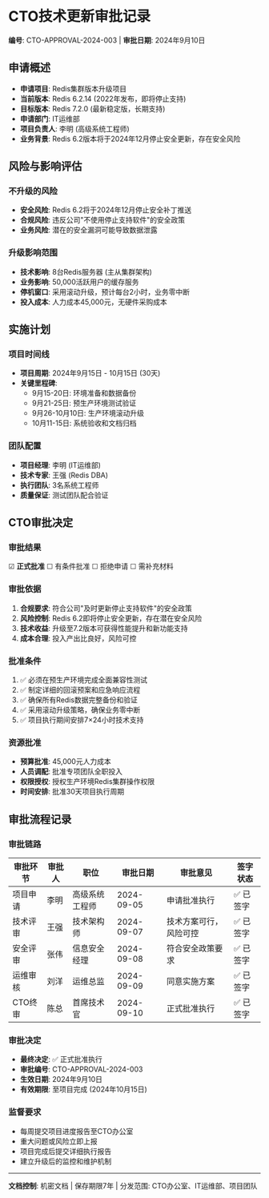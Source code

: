 # CTO技术更新审批记录
**编号**: CTO-APPROVAL-2024-003 | **审批日期**: 2024年9月10日

## 申请概述
- **申请项目**: Redis集群版本升级项目
- **当前版本**: Redis 6.2.14 (2022年发布，即将停止支持)
- **目标版本**: Redis 7.2.0 (最新稳定版，长期支持)
- **申请部门**: IT运维部
- **项目负责人**: 李明 (高级系统工程师)
- **业务背景**: Redis 6.2版本将于2024年12月停止安全更新，存在安全风险

## 风险与影响评估

### 不升级的风险
- **安全风险**: Redis 6.2将于2024年12月停止安全补丁推送
- **合规风险**: 违反公司"不使用停止支持软件"的安全政策
- **业务风险**: 潜在的安全漏洞可能导致数据泄露

### 升级影响范围
- **技术影响**: 8台Redis服务器 (主从集群架构)
- **业务影响**: 50,000活跃用户的缓存服务
- **停机窗口**: 采用滚动升级，预计每台2小时，业务零中断
- **投入成本**: 人力成本45,000元，无硬件采购成本

## 实施计划

### 项目时间线
- **项目周期**: 2024年9月15日 - 10月15日 (30天)
- **关键里程碑**:
  - 9月15-20日: 环境准备和数据备份
  - 9月21-25日: 预生产环境测试验证
  - 9月26-10月10日: 生产环境滚动升级
  - 10月11-15日: 系统验收和文档归档

### 团队配置
- **项目经理**: 李明 (IT运维部)
- **技术专家**: 王强 (Redis DBA)
- **执行团队**: 3名系统工程师
- **质量保证**: 测试团队配合验证

## CTO审批决定

### 审批结果
☑ **正式批准** ☐ 有条件批准 ☐ 拒绝申请 ☐ 需补充材料

### 审批依据
1. **合规要求**: 符合公司"及时更新停止支持软件"的安全政策
2. **风险控制**: Redis 6.2即将停止安全更新，存在潜在安全风险
3. **技术收益**: 升级至7.2版本可获得性能提升和新功能支持
4. **成本合理**: 投入产出比良好，风险可控

### 批准条件
1. ✅ 必须在预生产环境完成全面兼容性测试
2. ✅ 制定详细的回滚预案和应急响应流程
3. ✅ 确保所有Redis数据完整备份和验证
4. ✅ 采用滚动升级策略，确保业务零中断
5. ✅ 项目执行期间安排7×24小时技术支持

### 资源批准
- **预算批准**: 45,000元人力成本
- **人员调配**: 批准专项团队全职投入
- **权限授权**: 授权生产环境Redis集群操作权限
- **时间安排**: 批准30天项目执行周期

## 审批流程记录

### 审批链路
| 审批环节 | 审批人 | 职位 | 审批日期 | 审批意见 | 签字状态 |
|----------|--------|------|----------|----------|----------|
| 项目申请 | 李明 | 高级系统工程师 | 2024-09-05 | 申请批准执行 | ✅ 已签字 |
| 技术评审 | 王强 | 技术架构师 | 2024-09-07 | 技术方案可行，风险可控 | ✅ 已签字 |
| 安全评审 | 张伟 | 信息安全经理 | 2024-09-08 | 符合安全政策要求 | ✅ 已签字 |
| 运维审核 | 刘洋 | 运维总监 | 2024-09-09 | 同意实施方案 | ✅ 已签字 |
| CTO终审 | 陈总 | 首席技术官 | 2024-09-10 | 正式批准执行 | ✅ 已签字 |

### 审批决定
- **最终决定**: ✅ 正式批准执行
- **审批编号**: CTO-APPROVAL-2024-003
- **生效日期**: 2024年9月10日
- **有效期限**: 至项目完成 (2024年10月15日)

### 监督要求
- 每周提交项目进度报告至CTO办公室
- 重大问题或风险立即上报
- 项目完成后提交详细执行报告
- 建立升级后的监控和维护机制

---
**文档控制**: 机密文档 | 保存期限7年 | 分发范围: CTO办公室、IT运维部、项目团队
